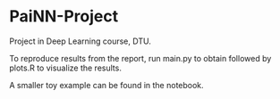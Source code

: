 # PaiNN-Project

Project in Deep Learning course, DTU. 

To reproduce results from the report, run main.py to obtain followed by plots.R to visualize the results.

A smaller toy example can be found in the notebook. 
